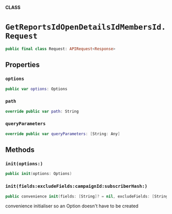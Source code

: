 **CLASS**

# `GetReportsIdOpenDetailsIdMembersId.Request`

```swift
public final class Request: APIRequest<Response>
```

## Properties
### `options`

```swift
public var options: Options
```

### `path`

```swift
override public var path: String
```

### `queryParameters`

```swift
override public var queryParameters: [String: Any]
```

## Methods
### `init(options:)`

```swift
public init(options: Options)
```

### `init(fields:excludeFields:campaignId:subscriberHash:)`

```swift
public convenience init(fields: [String]? = nil, excludeFields: [String]? = nil, campaignId: String, subscriberHash: String)
```

convenience initialiser so an Option doesn't have to be created
